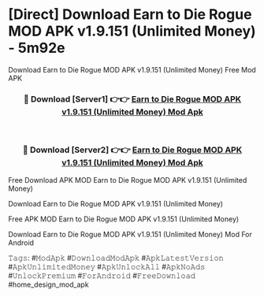 # [Direct] Download Earn to Die Rogue MOD APK v1.9.151 (Unlimited Money) - 5m92e
Download Earn to Die Rogue MOD APK v1.9.151 (Unlimited Money) Free Mod APK

<div align="center">
<h3>🔴 Download [Server1] 👉👉 <a href="https://apk-comot.site?title=Earn_to_Die_Rogue_MOD_APK_v1.9.151_(Unlimited_Money)">Earn to Die Rogue MOD APK v1.9.151 (Unlimited Money) Mod Apk</a></h3><br>

<h3>🔴 Download [Server2] 👉👉 <a href="https://apk-comot.site?title=Earn_to_Die_Rogue_MOD_APK_v1.9.151_(Unlimited_Money)">Earn to Die Rogue MOD APK v1.9.151 (Unlimited Money) Mod Apk</a></h3>
</div>


Free Download APK MOD Earn to Die Rogue MOD APK v1.9.151 (Unlimited Money)

Download Earn to Die Rogue MOD APK v1.9.151 (Unlimited Money) 

Free APK MOD Earn to Die Rogue MOD APK v1.9.151 (Unlimited Money) 

Download Earn to Die Rogue MOD APK v1.9.151 (Unlimited Money) Mod For Android

𝚃𝚊𝚐𝚜: #𝙼𝚘𝚍𝙰𝚙𝚔 #𝙳𝚘𝚠𝚗𝚕𝚘𝚊𝚍𝙼𝚘𝚍𝙰𝚙𝚔 #𝙰𝚙𝚔𝙻𝚊𝚝𝚎𝚜𝚝𝚅𝚎𝚛𝚜𝚒𝚘𝚗 #𝙰𝚙𝚔𝚄𝚗𝚕𝚒𝚖𝚒𝚝𝚎𝚍𝙼𝚘𝚗𝚎𝚢 #𝙰𝚙𝚔𝚄𝚗𝚕𝚘𝚌𝚔𝙰𝚕𝚕 #𝙰𝚙𝚔𝙽𝚘𝙰𝚍𝚜 #𝚄𝚗𝚕𝚘𝚌𝚔𝙿𝚛𝚎𝚖𝚒𝚞𝚖 #𝙵𝚘𝚛𝙰𝚗𝚍𝚛𝚘𝚒𝚍 #𝙵𝚛𝚎𝚎𝙳𝚘𝚠𝚗𝚕𝚘𝚊𝚍 #home_design_mod_apk